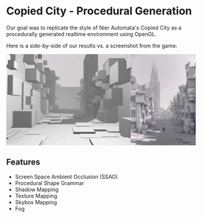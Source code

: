 # Copied City - Procedural Generation

Our goal was to replicate the style of Nier Automata's Copied City as a procedurally generated realtime environment using OpenGL.

Here is a side-by-side of our results vs. a screenshot from the game:

![image](results/sidebyside.png)


## Features

- Screen Space Ambient Occlusion (SSAO)
- Procedural Shape Grammar
- Shadow Mapping
- Texture Mapping
- Skybox Mapping
- Fog
